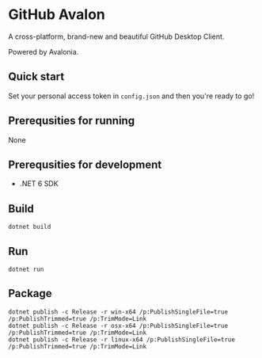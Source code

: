 # GitHub Avalon
A cross-platform, brand-new and beautiful GitHub Desktop Client. 

Powered by Avalonia.

## Quick start
Set your personal access token in `config.json` and then you're ready to go!

## Prerequsities for running
None

## Prerequsities for development
- .NET 6 SDK

## Build
```
dotnet build
```

## Run
```
dotnet run
```

## Package
```
dotnet publish -c Release -r win-x64 /p:PublishSingleFile=true /p:PublishTrimmed=true /p:TrimMode=Link
dotnet publish -c Release -r osx-x64 /p:PublishSingleFile=true /p:PublishTrimmed=true /p:TrimMode=Link
dotnet publish -c Release -r linux-x64 /p:PublishSingleFile=true /p:PublishTrimmed=true /p:TrimMode=Link
```
